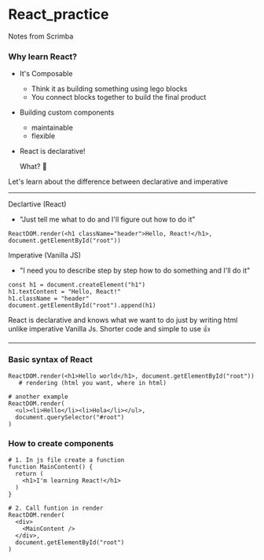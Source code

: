 # React_practice

Notes from Scrimba 

### Why learn React?
- It's Composable 
  - Think it as building something using lego blocks 
  - You connect blocks together to build the final product
- Building custom components 
  - maintainable
  - flexible
  
- React is declarative! 

     What? 🤔 

Let's learn about the difference between declarative and imperative

---
Declartive (React)
- "Just tell me what to do and I'll figure out how to do it"
````
ReactDOM.render(<h1 className="header">Hello, React!</h1>, document.getElementById("root"))
````
Imperative (Vanilla JS)
- "I need you to describe step by step how to do something and I'll do it"
````
const h1 = document.createElement("h1")
h1.textContent = "Hello, React!"
h1.className = "header"
document.getElementById("root").append(h1)
````
React is declarative and knows what we want to do just by writing html unlike imperative Vanilla Js. Shorter code and simple to use 👍

---



### Basic syntax of React
````
ReactDOM.render(<h1>Hello world</h1>, document.getElementById("root"))
   # rendering (html you want, where in html)
   
# another example 
ReactDOM.render(
  <ul><li>Hello</li><li>Hola</li></ul>, 
  document.querySelector("#root")
)
````

### How to create components 
````
# 1. In js file create a function 
function MainContent() {
  return (
    <h1>I'm learning React!</h1>
  )
}

# 2. Call funtion in render
ReactDOM.render(
  <div>
    <MainContent />
  </div>,
  document.getElementById("root")
)
````

